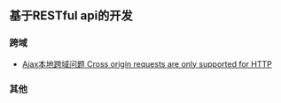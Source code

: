 ## 基于RESTful api的开发

### 跨域

- [Ajax本地跨域问题 Cross origin requests are only supported for HTTP](http://www.cnblogs.com/feiqihang/p/4386456.html)

### 其他
